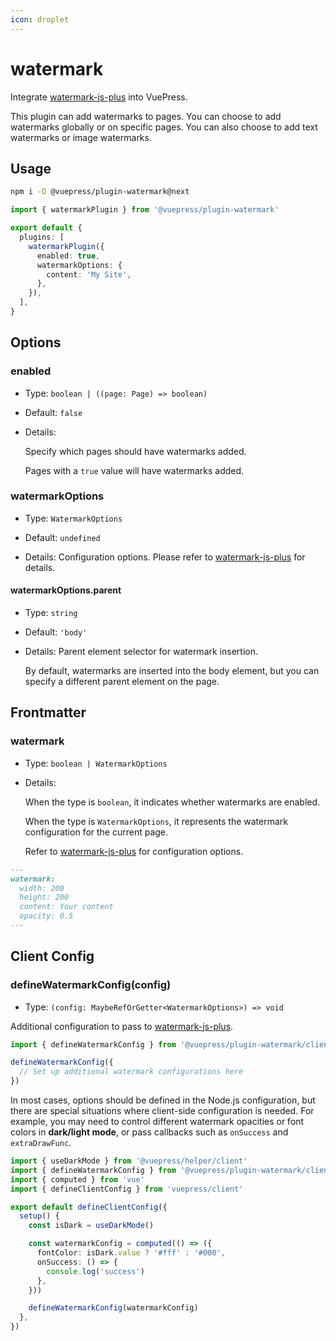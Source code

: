 ```yaml
---
icon: droplet
---
```


# watermark

<NpmBadge package="@vuepress/plugin-watermark" />

Integrate [watermark-js-plus](https://github.com/zhensherlock/watermark-js-plus) into VuePress.

This plugin can add watermarks to pages. You can choose to add watermarks globally or on specific pages. You can also choose to add text watermarks or image watermarks.

## Usage

```sh
npm i -D @vuepress/plugin-watermark@next
```

```ts title=".vuepress/config.ts"
import { watermarkPlugin } from '@vuepress/plugin-watermark'

export default {
  plugins: [
    watermarkPlugin({
      enabled: true,
      watermarkOptions: {
        content: 'My Site',
      },
    }),
  ],
}
```

## Options

### enabled

- Type: `boolean | ((page: Page) => boolean)`

- Default: `false`

- Details:

  Specify which pages should have watermarks added.

  Pages with a `true` value will have watermarks added.

### watermarkOptions

- Type: `WatermarkOptions`

- Default: `undefined`

- Details: Configuration options. Please refer to [watermark-js-plus](https://zhensherlock.github.io/watermark-js-plus/config/) for details.

#### watermarkOptions.parent

- Type: `string`

- Default: `'body'`

- Details: Parent element selector for watermark insertion.

  By default, watermarks are inserted into the body element, but you can specify a different parent element on the page.

## Frontmatter

### watermark

- Type: `boolean | WatermarkOptions`

- Details:

  When the type is `boolean`, it indicates whether watermarks are enabled.

  When the type is `WatermarkOptions`, it represents the watermark configuration for the current page.

  Refer to [watermark-js-plus](https://zhensherlock.github.io/watermark-js-plus/config/) for configuration options.

```md
---
watermark:
  width: 200
  height: 200
  content: Your content
  opacity: 0.5
---
```

## Client Config

### defineWatermarkConfig(config)

- Type: `(config: MaybeRefOrGetter<WatermarkOptions>) => void`

Additional configuration to pass to [watermark-js-plus](https://zhensherlock.github.io/watermark-js-plus/config/).

```ts title=".vuepress/client.ts"
import { defineWatermarkConfig } from '@vuepress/plugin-watermark/client'

defineWatermarkConfig({
  // Set up additional watermark configurations here
})
```

In most cases, options should be defined in the Node.js configuration,
but there are special situations where client-side configuration is needed. For example,
you may need to control different watermark opacities or font colors
in **dark/light mode**, or pass callbacks such as `onSuccess` and `extraDrawFunc`.

```ts title=".vuepress/client.ts"
import { useDarkMode } from '@vuepress/helper/client'
import { defineWatermarkConfig } from '@vuepress/plugin-watermark/client'
import { computed } from 'vue'
import { defineClientConfig } from 'vuepress/client'

export default defineClientConfig({
  setup() {
    const isDark = useDarkMode()

    const watermarkConfig = computed(() => ({
      fontColor: isDark.value ? '#fff' : '#000',
      onSuccess: () => {
        console.log('success')
      },
    }))

    defineWatermarkConfig(watermarkConfig)
  },
})
```
